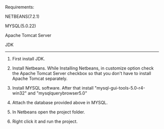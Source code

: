 

Requirements:

NETBEANS(7.2.1)

MYSQL(5.0.22)  

Apache Tomcat Server

JDK

***************************************************

1) First install JDK. 

2) Install Netbeans. While Installing Netbeans, in customize option check the Apache Tomcat Server checkbox so that you don't have to install Apache Tomcat separately.

3) Install MYSQL software. After that install "mysql-gui-tools-5.0-r4-win32" and "mysqlquerybrowser5.0"

4) Attach the database provided above in MYSQL.

5) In Netbeans open the project folder.

6) Right click it and run the project.

